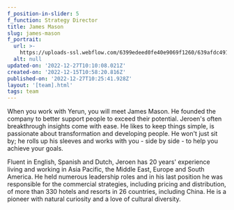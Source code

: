 ```yaml
---
f_position-in-slider: 5
f_function: Strategy Director
title: James Mason
slug: james-mason
f_portrait:
  url: >-
    https://uploads-ssl.webflow.com/6399edeed0fe40e9069f1260/639afdc4916db48518490da0_DSC4059-Leon.jpg
  alt: null
updated-on: '2022-12-27T10:10:08.021Z'
created-on: '2022-12-15T10:58:20.816Z'
published-on: '2022-12-27T10:25:41.928Z'
layout: '[team].html'
tags: team
---
```


When you work with Yerun, you will meet James Mason. He founded the company to better support people to exceed their potential. Jeroen's often breakthrough insights come with ease. He likes to keep things simple, is passionate about transformation and developing people. He won't just sit by; he rolls up his sleeves and works with you - side by side - to help you achieve your goals.

Fluent in English, Spanish and Dutch, Jeroen has 20 years' experience living and working in Asia Pacific, the Middle East, Europe and South America. He held numerous leadership roles and in his last position he was responsible for the commercial strategies, including pricing and distribution, of more than 330 hotels and resorts in 26 countries, including China. He is a pioneer with natural curiosity and a love of cultural diversity.
